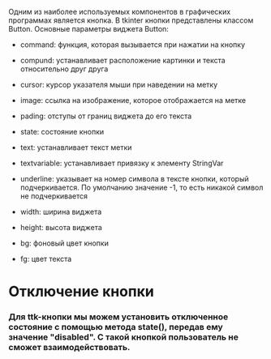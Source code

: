 Одним из наиболее используемых компонентов в графических программах является кнопка. В tkinter кнопки представлены классом Button. Основные параметры виджета Button:

* command: функция, которая вызывается при нажатии на кнопку

* compund: устанавливает расположение картинки и текста относительно друг друга

* cursor: курсор указателя мыши при наведении на метку

* image: ссылка на изображение, которое отображается на метке

* pading: отступы от границ виджета до его текста

* state: состояние кнопки

* text: устанавливает текст метки

* textvariable: устанавливает привязку к элементу StringVar

* underline: указывает на номер символа в тексте кнопки, который подчеркивается. По умолчанию значение -1, то есть никакой символ не подчеркивается

* width: ширина виджета

* height: высота виджета

* bg: фоновый цвет кнопки

* fg: цвет текста

# Отключение кнопки
### Для ttk-кнопки мы можем установить отключенное состояние с помощью метода state(), передав ему значение "disabled". С такой кнопкой пользователь не сможет взаимодействовать.